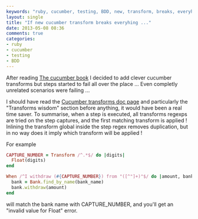 ```yaml
---
keywords: "ruby, cucumber, testing, BDD, new, transform, breaks, everyhing"
layout: single
title: "If new cucumber transform breaks everyhing ..."
date: 2013-05-08 08:36
comments: true
categories:
- ruby
- cucumber
- testing
- BDD
---
```

After reading [The cucumber book](http://pragprog.com/book/hwcuc/the-cucumber-book) I decided to add clever cucumber transforms but steps started to fail all over the place ... Even completly unrelated scenarios were failing ...

I should have read the [Cucumber transforms doc page](https://github.com/cucumber/cucumber/wiki/Step-Argument-Transforms) and particularly the "Transforms wisdom" section before anything, it would have been a real time saver. To summarise, when a step is executed, all transforms regexps are tried on the step captures, and the first matching transform is applied ! Inlining the transform global inside the step regex removes duplication, but in no way does it imply which transform will be applied !

For example

```ruby
CAPTURE_NUMBER = Transform /^.*$/ do |digits|
  Float(digits)
end

When /^I withdraw (#{CAPTURE_NUMBER}) from "([^"]+)"$/ do |amount, bank_name|
  bank = Bank.find_by_name(bank_name)
  bank.withdraw(amount)
end
```

will match the bank name with CAPTURE_NUMBER, and you'll get an "invalid value for Float" error.
